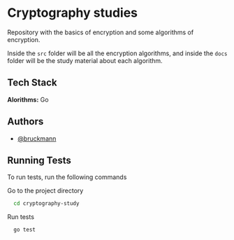 
# Cryptography studies

Repository with the basics of encryption and some algorithms of encryption.

Inside the `src` folder will be all the encryption algorithms, and inside the `docs` folder will be the study material about each algorithm.


## Tech Stack

**Alorithms:** Go


## Authors

- [@bruckmann](https://www.github.com/octokatherine)


## Running Tests

To run tests, run the following commands


Go to the project directory

```bash
  cd cryptography-study
```

Run tests

```bash
  go test
```